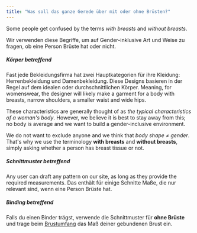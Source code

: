 ```yaml
---
title: "Was soll das ganze Gerede über mit oder ohne Brüsten?"
---
```


Some people get confused by the terms _with breasts_ and _without breasts_.

Wir verwenden diese Begriffe, um auf Gender-inklusive Art und Weise zu fragen, ob eine Person Brüste hat oder nicht.

##### Körper betreffend

Fast jede Bekleidungsfirma hat zwei Hauptkategorien für ihre Kleidung: Herrenbekleidung und Damenbekleidung. Diese Designs basieren in der Regel auf dem idealen oder durchschnittlichen Körper. Meaning, for womenswear, the designer will likely make a garment for a body with breasts, narrow shoulders, a smaller waist and wide hips.

These characteristics are generally thought of as _the typical characteristics of a woman's body_. However, we believe it is best to stay away from this; no body is average and we want to build a gender-inclusive environment.

We do not want to exclude anyone and we think that _body shape ≠ gender_. That's why we use the terminology **with breasts** and **without breasts**, simply asking whether a person has breast tissue or not.

##### Schnittmuster betreffend

Any user can draft any pattern on our site, as long as they provide the required measurements. Das enthält für einige Schnitte Maße, die nur relevant sind, wenn eine Person Brüste hat.

##### Binding betreffend

Falls du einen Binder trägst, verwende die Schnittmuster für **ohne Brüste** und trage beim [Brustumfang](/docs/measurements/chest/) das Maß deiner gebundenen Brust ein.
